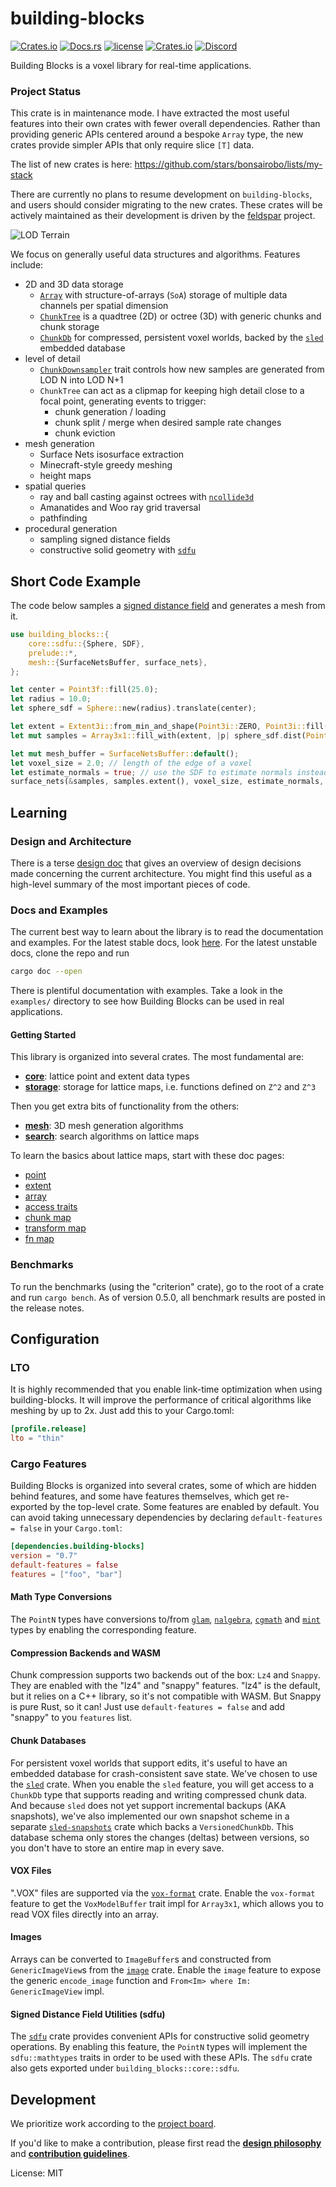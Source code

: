 ﻿# building-blocks

[![Crates.io](https://img.shields.io/crates/v/building-blocks.svg)](https://crates.io/crates/building-blocks)
[![Docs.rs](https://docs.rs/building-blocks/badge.svg)](https://docs.rs/building-blocks)
[![license](https://img.shields.io/badge/license-MIT-blue.svg)](./LICENSE)
[![Crates.io](https://img.shields.io/crates/d/building-blocks.svg)](https://crates.io/crates/building-blocks)
[![Discord](https://img.shields.io/discord/770726405557321778.svg?logo=discord&colorB=7289DA)](https://discord.gg/CnTNjwb)

Building Blocks is a voxel library for real-time applications.

### Project Status

This crate is in maintenance mode. I have extracted the most useful features into their own crates
with fewer overall dependencies. Rather than providing generic APIs centered around a bespoke `Array` type,
the new crates provide simpler APIs that only require slice `[T]` data.

The list of new crates is here: https://github.com/stars/bonsairobo/lists/my-stack

There are currently no plans to resume development on `building-blocks`, and users should consider migrating
to the new crates. These crates will be actively maintained as their development is driven by the
[feldspar](https://github.com/bonsairobo/feldspar) project.

![LOD
Terrain](https://media.githubusercontent.com/media/bonsairobo/building-blocks/main/examples/screenshots/lod_terrain.png)

We focus on generally useful data structures and algorithms. Features include:

- 2D and 3D data storage
  - [`Array`](crate::storage::array) with structure-of-arrays (`SoA`) storage of multiple data channels per spatial
    dimension
  - [`ChunkTree`](crate::storage::chunk_tree) is a quadtree (2D) or octree (3D) with generic chunks and chunk storage
  - [`ChunkDb`](crate::storage::database) for compressed, persistent voxel worlds, backed by the
    [`sled`](https://docs.rs/sled) embedded database
- level of detail
  - [`ChunkDownsampler`](crate::storage::chunk_tree::ChunkDownsampler) trait controls how new samples are generated from LOD
    N into LOD N+1
  - `ChunkTree` can act as a clipmap for keeping high detail close to a focal point, generating events to trigger:
    - chunk generation / loading
    - chunk split / merge when desired sample rate changes
    - chunk eviction
- mesh generation
  - Surface Nets isosurface extraction
  - Minecraft-style greedy meshing
  - height maps
- spatial queries
  - ray and ball casting against octrees with [`ncollide3d`](https://www.ncollide.org/)
  - Amanatides and Woo ray grid traversal
  - pathfinding
- procedural generation
  - sampling signed distance fields
  - constructive solid geometry with [`sdfu`](https://docs.rs/sdfu)

## Short Code Example

The code below samples a [signed distance field](https://en.wikipedia.org/wiki/Signed_distance_function) and generates a
mesh from it.

```rust
use building_blocks::{
    core::sdfu::{Sphere, SDF},
    prelude::*,
    mesh::{SurfaceNetsBuffer, surface_nets},
};

let center = Point3f::fill(25.0);
let radius = 10.0;
let sphere_sdf = Sphere::new(radius).translate(center);

let extent = Extent3i::from_min_and_shape(Point3i::ZERO, Point3i::fill(50));
let mut samples = Array3x1::fill_with(extent, |p| sphere_sdf.dist(Point3f::from(p)));

let mut mesh_buffer = SurfaceNetsBuffer::default();
let voxel_size = 2.0; // length of the edge of a voxel
let estimate_normals = true; // use the SDF to estimate normals instead of flat shading
surface_nets(&samples, samples.extent(), voxel_size, estimate_normals, &mut mesh_buffer);
```

## Learning

### Design and Architecture

There is a terse [design doc](https://github.com/bonsairobo/building-blocks/blob/main/DESIGN.md) that gives an overview of
design decisions made concerning the current architecture. You might find this useful as a high-level summary of the most
important pieces of code.

### Docs and Examples

The current best way to learn about the library is to read the documentation and examples. For the latest stable docs, look
[here](https://docs.rs/building_blocks/latest/building_blocks). For the latest unstable docs, clone the repo and run

```sh
cargo doc --open
```

There is plentiful documentation with examples. Take a look in the `examples/` directory to see how Building Blocks can be
used in real applications.

#### Getting Started

This library is organized into several crates. The most fundamental are:

- [**core**](crate::core): lattice point and extent data types
- [**storage**](crate::storage): storage for lattice maps, i.e. functions defined on `Z^2` and `Z^3`

Then you get extra bits of functionality from the others:

- [**mesh**](crate::mesh): 3D mesh generation algorithms
- [**search**](crate::search): search algorithms on lattice maps

To learn the basics about lattice maps, start with these doc pages:

- [point](https://docs.rs/building_blocks_core/latest/building_blocks_core/point/struct.PointN.html)
- [extent](https://docs.rs/building_blocks_core/latest/building_blocks_core/extent/struct.ExtentN.html)
- [array](https://docs.rs/building_blocks_storage/latest/building_blocks_storage/array/index.html)
- [access traits](https://docs.rs/building_blocks_storage/latest/building_blocks_storage/access_traits/index.html)
- [chunk map](https://docs.rs/building_blocks_storage/latest/building_blocks_storage/chunk/map/index.html)
- [transform map](https://docs.rs/building_blocks_storage/latest/building_blocks_storage/transform_map/index.html)
- [fn map](https://docs.rs/building_blocks_storage/latest/building_blocks_storage/func/index.html)

### Benchmarks

To run the benchmarks (using the "criterion" crate), go to the root of a crate and run `cargo bench`. As of version 0.5.0,
all benchmark results are posted in the release notes.

## Configuration

### LTO

It is highly recommended that you enable link-time optimization when using building-blocks. It will improve the performance
of critical algorithms like meshing by up to 2x. Just add this to your Cargo.toml:

```toml
[profile.release]
lto = "thin"
```

### Cargo Features

Building Blocks is organized into several crates, some of which are hidden behind features, and some have features
themselves, which get re-exported by the top-level crate. Some features are enabled by default. You can avoid taking
unnecessary dependencies by declaring `default-features = false` in your `Cargo.toml`:

```toml
[dependencies.building-blocks]
version = "0.7"
default-features = false
features = ["foo", "bar"]
```

#### Math Type Conversions

The `PointN` types have conversions to/from [`glam`](https://docs.rs/glam), [`nalgebra`](https://nalgebra.org/),
[`cgmath`](https://docs.rs/cgmath) and [`mint`](https://docs.rs/mint) types by enabling the corresponding feature.

#### Compression Backends and WASM

Chunk compression supports two backends out of the box: `Lz4` and `Snappy`. They are enabled with the "lz4" and "snappy"
features. "lz4" is the default, but it relies on a C++ library, so it's not compatible with WASM. But Snappy is pure Rust,
so it can! Just use `default-features = false` and add "snappy" to you `features` list.

#### Chunk Databases

For persistent voxel worlds that support edits, it's useful to have an embedded database for crash-consistent save state.
We've chosen to use the [`sled`](https://github.com/spacejam/sled) crate. When you enable the `sled` feature, you will get
access to a `ChunkDb` type that supports reading and writing compressed chunk data. And because `sled` does not yet support
incremental backups (AKA snapshots), we've also implemented our own snapshot scheme in a separate
[`sled-snapshots`](https://github.com/bonsairobo/sled-snapshots) crate which backs a `VersionedChunkDb`. This database
schema only stores the changes (deltas) between versions, so you don't have to store an entire map in every save.

#### VOX Files

".VOX" files are supported via the [`vox-format`](https://docs.rs/vox-format/) crate. Enable the `vox-format` feature to get
the `VoxModelBuffer` trait impl for `Array3x1`, which allows you to read VOX files directly into an array.

#### Images

Arrays can be converted to `ImageBuffer`s and constructed from `GenericImageView`s from the [`image`](https://docs.rs/image)
crate. Enable the `image` feature to expose the generic `encode_image` function and `From<Im> where Im: GenericImageView`
impl.

#### Signed Distance Field Utilities (sdfu)

The [`sdfu`](https://docs.rs/sdfu) crate provides convenient APIs for constructive solid geometry operations. By enabling
this feature, the `PointN` types will implement the `sdfu::mathtypes` traits in order to be used with these APIs. The `sdfu`
crate also gets exported under `building_blocks::core::sdfu`.

## Development

We prioritize work according to the [project board](https://github.com/bonsairobo/building-blocks/projects/1).

If you'd like to make a contribution, please first read the **[design
philosophy](https://github.com/bonsairobo/building-blocks/blob/main/DESIGN.md)** and **[contribution
guidelines](https://github.com/bonsairobo/building-blocks/blob/main/CONTRIBUTING.md)**.

License: MIT
